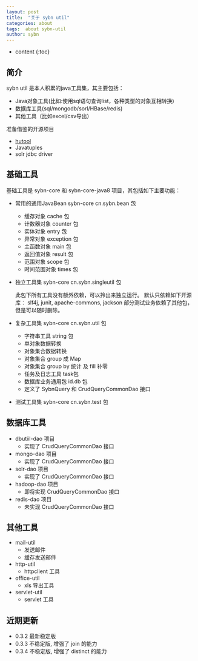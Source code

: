 ```yaml
---
layout: post
title:  "关于 sybn util"
categories: about
tags:  about sybn-util
author: sybn
---
```


* content
{:toc}

## 简介
sybn util 是本人积累的java工具集，其主要包括：
- Java对象工具(比如:使用sql语句查询list，各种类型的对象互相转换)
- 数据库工具(sql/mongodb/sorl/HBase/redis)
- 其他工具（比如excel/csv导出）

准备借鉴的开源项目
- [hutool](https://gitee.com/loolly/hutool)
- Javatuples
- solr jdbc driver



## 基础工具
基础工具是 sybn-core 和 sybn-core-java8 项目，其包括如下主要功能：
- 常用的通用JavaBean sybn-core cn.sybn.bean 包
  - 缓存对象 cache 包
  - 计数器对象 counter 包
  - 实体对象 entry 包
  - 异常对象 exception 包
  - 主函数对象 main 包
  - 返回值对象 result 包
  - 范围对象 scope 包
  - 时间范围对象 times 包
- 独立工具集 sybn-core cn.sybn.singleutil 包

  此包下所有工具没有额外依赖，可以拎出来独立运行。
  默认只依赖如下开源库： slf4j, junit, apache-commons, jackson
  部分测试业务依赖了其他包，但是可以随时删除。
  
- 复杂工具集 sybn-core cn.sybn.util 包
  - 字符串工具 string 包
  - 单对象数据转换 
  - 对象集合数据转换
  - 对象集合 group 成 Map
  - 对象集合 group by 统计 及 fill 补零
  - 任务及日志工具 task包
  - 数据库业务通用包 id.db 包
  - 定义了 SybnQuery 和 CrudQueryCommonDao 接口
- 测试工具集 sybn-core cn.sybn.test 包

## 数据库工具
- dbutiil-dao 项目
  - 实现了 CrudQueryCommonDao 接口
- mongo-dao 项目
  - 实现了 CrudQueryCommonDao 接口
- solr-dao 项目
  - 实现了 CrudQueryCommonDao 接口
- hadoop-dao 项目
  - 即将实现 CrudQueryCommonDao 接口
- redis-dao 项目
  - 未实现  CrudQueryCommonDao 接口

## 其他工具
- mail-util
  - 发送邮件
  - 缓存发送邮件
- http-util
  - httpclient 工具
- office-util
  - xls 导出工具
- servlet-util
  - servlet 工具
  
## 近期更新
- 0.3.2 最新稳定版
- 0.3.3 不稳定版, 增强了 join 的能力
- 0.3.4 不稳定版, 增强了 distinct 的能力
